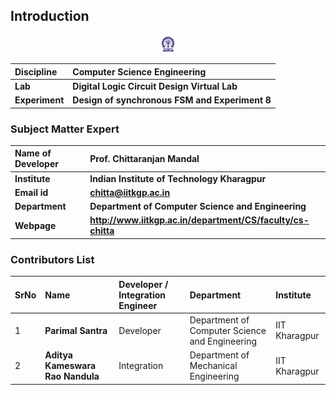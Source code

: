 ## Introduction

<div align="center">
<img src="experiment/images/iitkgp.png" width="10%">
</div>

<b>Discipline | <b> Computer Science Engineering 
:--|:--|
<b> Lab | <b> **Digital Logic Circuit Design Virtual Lab**
<b> Experiment|     <b> **Design of synchronous FSM and Experiment 8**

### Subject Matter Expert

<b>Name of Developer | <b> **Prof. Chittaranjan Mandal**
:--|:--|
<b> Institute | <b>  **Indian Institute of Technology Kharagpur**
<b> Email id|     <b>  **chitta@iitkgp.ac.in**
<b> Department |  **Department of Computer Science and Engineering**
<b>Webpage| <b> http://www.iitkgp.ac.in/department/CS/faculty/cs-chitta

### Contributors List

SrNo | Name | Developer / Integration Engineer | Department| Institute
:--|:--|:--|:--|:--|
1 | **Parimal Santra** | Developer | Department of Computer Science and Engineering | IIT Kharagpur | 
2 | **Aditya Kameswara Rao Nandula** | Integration| Department of Mechanical Engineering | IIT Kharagpur | 
